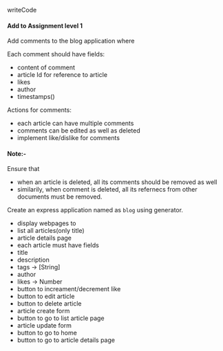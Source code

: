writeCode

#### Add to Assignment level 1

Add comments to the blog application where

Each comment should have fields:

- content of comment
- article Id for reference to article
- likes
- author
- timestamps()

Actions for comments:

- each article can have multiple comments
- comments can be edited as well as deleted
- implement like/dislike for comments

#### Note:-

Ensure that

- when an article is deleted, all its comments should be removed as well
- similarily, when comment is deleted, all its refernecs from other documents must be removed.


Create an express application named as `blog` using generator. 
- display webpages to 
- list all articles(only title) 
- article details page 
- each article must have fields 
- title 
- description 
- tags -> [String] 
- author 
- likes 
-> Number 
- button to increament/decrement like 
- button to edit article 
- button to delete article 
- article create form 
- button to go to list article page 
- article update form 
- button to go to home 
- button to go to article details page
